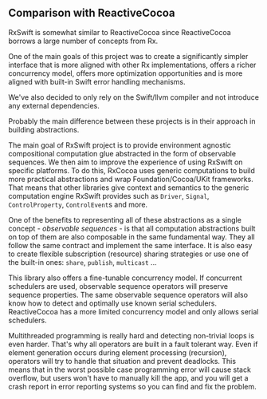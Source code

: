 ## Comparison with ReactiveCocoa

RxSwift is somewhat similar to ReactiveCocoa since ReactiveCocoa borrows a large number of concepts from Rx.

One of the main goals of this project was to create a significantly simpler interface that is more aligned with other Rx implementations, offers a richer concurrency model, offers more optimization opportunities and is more aligned with built-in Swift error handling mechanisms.

We've also decided to only rely on the Swift/llvm compiler and not introduce any external dependencies.

Probably the main difference between these projects is in their approach in building abstractions.

The main goal of RxSwift project is to provide environment agnostic compositional computation glue abstracted in the form of observable sequences.
We then aim to improve the experience of using RxSwift on specific platforms. To do this, RxCocoa uses generic computations to build more practical abstractions and wrap Foundation/Cocoa/UKit frameworks. That means that other libraries give context and semantics to the generic computation engine RxSwift provides such as `Driver`, `Signal`, `ControlProperty`, `ControlEvent`s and more.

One of the benefits to representing all of these abstractions as a single concept - ​_observable sequences_​ - is that all computation abstractions built on top of them are also composable in the same fundamental way. They all follow the same contract and implement the same interface.
 It is also easy to create flexible subscription (resource) sharing strategies or use one of the built-in ones: `share`, `publish`, `multicast` ...

This library also offers a fine-tunable concurrency model. If concurrent schedulers are used, observable sequence operators will preserve sequence properties. The same observable sequence operators will also know how to detect and optimally use known serial schedulers. ReactiveCocoa has a more limited concurrency model and only allows serial schedulers.

Multithreaded programming is really hard and detecting non-trivial loops is even harder. That's why all operators are built in a fault tolerant way. Even if element generation occurs during element processing (recursion), operators will try to handle that situation and prevent deadlocks. This means that in the worst possible case programming error will cause stack overflow, but users won't have to manually kill the app, and you will get a crash report in error reporting systems so you can find and fix the problem.

